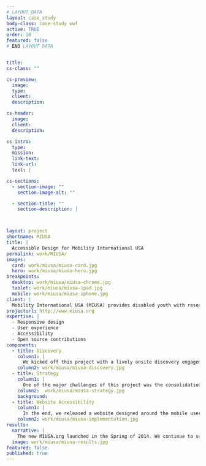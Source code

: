 ```yaml
---
# LAYOUT DATA
layout: case_study
body-class: case-study wwf
active: TRUE
order: 10
featured: false
# END LAYOUT DATA


title: 
cs-class: ""

cs-preview:
  image: 
  type: 
  client: 
  description:

cs-header:
  image: 
  client: 
  description: 

cs-intro:
  type: 
  mission: 
  link-text: 
  link-url: 
  text: |

cs-sections:
  - section-image: ""
    section-image-alt: ""

  - section-title: ""
    section-description: |



layout: project
shortname: MIUSA
title: |
  Accessible Design for Mobility International USA
permalink: work/MIUSA/
images:
  card: work/miusa/miusa-card.jpg
  hero: work/miusa/miusa-hero.jpg
breakpoints:
  desktop: work/miusa/miusa-chrome.jpg
  tablet: work/miusa/miusa-ipad.jpg
  mobile: work/miusa/miusa-iphone.jpg
client: |
  Mobility International USA (MIUSA) provides disabled youth with resources and connections for traveling abroad. Given our team's interest in international adventure, we were eager to get involved. We redesigned MIUSA's site to inspire students to overcome adversity and see the world. Web accessibility, of course, was a critical feature of this project.
projecturl: http://www.miusa.org
expertise: |
  - Responsive design
  - User experience
  - Accessibility
  - Open source contributions
components:
  - title: Discovery
    column1: |
      We kicked off this project with a lively onsite discovery engagement at MIUSA's international headquarters in Eugene, Oregon. Through a series of hands-on exercises, including a "Cores & Paths" workshop, we helped MIUSA establish a new vision for its website. This vision included a student-centric graphic design and the creation of a robust resource library with a powerful and intuitive search interface.
    column2: work/miusa/miusa-discovery.jpg
  - title: Strategy
    column1: |
      One of the major challenges of this project was the consolidation and restructuring of content from three "program specific" microsites into a single website with consistent messaging and smooth linkages between content sections. The project also included a deep investigation of website analytics and user trends.
    column2:  work/miusa/miusa-strategy.jpg
    background:
  - title: Website Accessibility
    column1: |
      In the end, we released a website designed around the mobile user experience. Using website accessibility tools such as Google Wave and the JAWS screen reader, we ensured that the new site could be experienced and enjoyed by visitors with visual and physical impairments.
    column2: work/miusa/miusa-implementation.jpg
results:
  narrative: |
    The new MIUSA.org launched in the Spring of 2014. We continue to support MIUSA with website updates and content strategy services.
  image: work/miusa/miusa-results.jpg
featured: false
published: true
---
```

